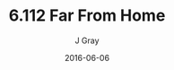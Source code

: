 ---
title: '6.112 Far From Home'
alt: 'Mysteries of the Arcana'
date: '2016-06-06'
author: 'J Gray'
artist: 'Keira'
chapter: '6 Void in the Road'
filler: false
---